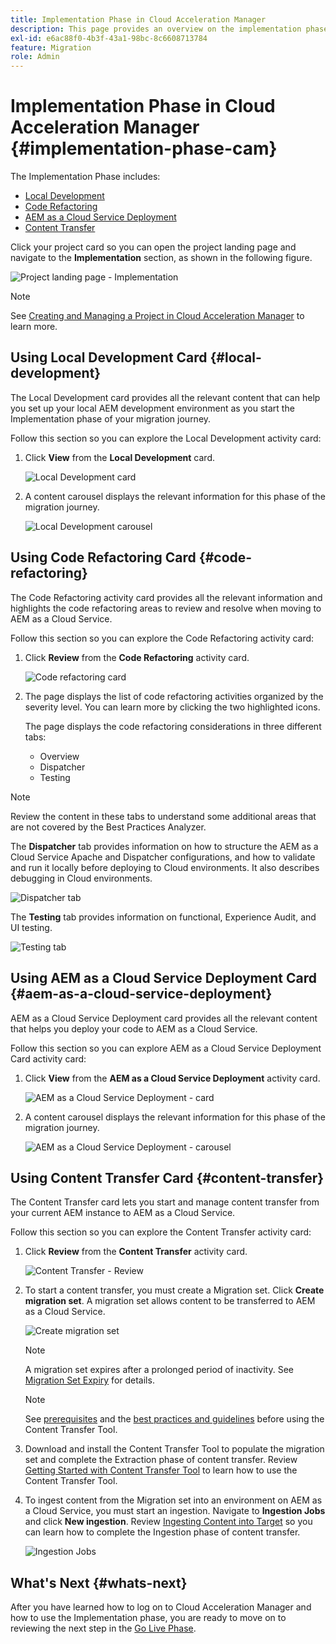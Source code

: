 ```yaml
---
title: Implementation Phase in Cloud Acceleration Manager
description: This page provides an overview on the implementation phase in Cloud Acceleration Manager.
exl-id: e6ac88f0-4b3f-43a1-98bc-8c6608713784
feature: Migration
role: Admin
---
```

# Implementation Phase in Cloud Acceleration Manager {#implementation-phase-cam}

The Implementation Phase includes:

* [Local Development](#local-development)
* [Code Refactoring](#code-refactoring)
* [AEM as a Cloud Service Deployment](#aem-as-a-cloud-service-deployment)
* [Content Transfer](#content-transfer)


Click your project card so you can open the project landing page and navigate to the **Implementation** section, as shown in the following figure.

   ![Project landing page - Implementation](/help/journey-migration/cloud-acceleration-manager/assets/implementation-1.png)

   >[!NOTE]
   >See [Creating and Managing a Project in Cloud Acceleration Manager](getting-started-cam.md#create-project) to learn more.


## Using Local Development Card {#local-development}

The Local Development card provides all the relevant content that can help you set up your local AEM development environment as you start the Implementation phase of your migration journey.

Follow this section so you can explore the Local Development activity card:

1. Click **View** from the **Local Development** card.

   ![Local Development card](/help/journey-migration/cloud-acceleration-manager/assets/implementation-2.png)

1. A content carousel displays the relevant information for this phase of the migration journey.

   ![Local Development carousel](/help/journey-migration/cloud-acceleration-manager/assets/implementation-3.png)


## Using Code Refactoring Card {#code-refactoring}

The Code Refactoring activity card provides all the relevant information and highlights the code refactoring areas to review and resolve when moving to AEM as a Cloud Service.

Follow this section so you can explore the Code Refactoring activity card:

1. Click **Review** from the **Code Refactoring** activity card.

   ![Code refactoring card](/help/journey-migration/cloud-acceleration-manager/assets/implementation-4.png)

1. The page displays the list of code refactoring activities organized by the severity level. You can learn more by clicking the two highlighted icons. 

   The page displays the code refactoring considerations in three different tabs: 

   * Overview
   * Dispatcher
   * Testing

  >[!NOTE]
  >Review the content in these tabs to understand some additional areas that are not covered by the Best Practices Analyzer.
   
   The **Dispatcher** tab provides information on how to structure the AEM as a Cloud Service Apache and Dispatcher configurations, and how to validate and run it locally before deploying to Cloud environments. It also describes debugging in Cloud environments.
   
   ![Dispatcher tab](/help/journey-migration/cloud-acceleration-manager/assets/coderefactoring-2.png)

   The **Testing** tab provides information on functional, Experience Audit, and UI testing.
   
   ![Testing tab](/help/journey-migration/cloud-acceleration-manager/assets/coderefactoring-3.png)

   
## Using AEM as a Cloud Service Deployment Card {#aem-as-a-cloud-service-deployment}

AEM as a Cloud Service Deployment card provides all the relevant content that helps you deploy your code to AEM as a Cloud Service.

Follow this section so you can explore AEM as a Cloud Service Deployment Card activity card:

1. Click **View** from the **AEM as a Cloud Service Deployment** activity card.

   ![AEM as a Cloud Service Deployment - card](/help/journey-migration/cloud-acceleration-manager/assets/implementation-6.png)

1. A content carousel displays the relevant information for this phase of the migration journey.

   ![AEM as a Cloud Service Deployment - carousel](/help/journey-migration/cloud-acceleration-manager/assets/aem-deployment-card.png)


## Using Content Transfer Card {#content-transfer}

The Content Transfer card lets you start and manage content transfer from your current AEM instance to AEM as a Cloud Service. 

Follow this section so you can explore the Content Transfer activity card:

1. Click **Review** from the **Content Transfer** activity card.

   ![Content Transfer - Review](/help/journey-migration/cloud-acceleration-manager/assets/contenttransfer-1.png)

1. To start a content transfer, you must create a Migration set. Click **Create migration set**. A migration set allows content to be transferred to AEM as a Cloud Service. 

   ![Create migration set](/help/journey-migration/cloud-acceleration-manager/assets/contenttransfer-2.png)

   >[!NOTE]
   >A migration set expires after a prolonged period of inactivity. See [Migration Set Expiry](/help/journey-migration/content-transfer-tool/using-content-transfer-tool/overview-content-transfer-tool.md#migration-set-expiry) for details.

   >[!NOTE]
   >See [prerequisites](https://experienceleague.adobe.com/docs/experience-manager-cloud-service/content/migration-journey/cloud-migration/content-transfer-tool/prerequisites-content-transfer-tool.html) and the [best practices and guidelines](https://experienceleague.adobe.com/docs/experience-manager-cloud-service/content/migration-journey/cloud-migration/content-transfer-tool/overview-content-transfer-tool.html) before using the Content Transfer Tool.

1. Download and install the Content Transfer Tool to populate the migration set and complete the Extraction phase of content transfer. Review [Getting Started with Content Transfer Tool](https://experienceleague.adobe.com/docs/experience-manager-cloud-service/content/migration-journey/cloud-migration/content-transfer-tool/getting-started-content-transfer-tool.html) to learn how to use the Content Transfer Tool.

1. To ingest content from the Migration set into an environment on AEM as a Cloud Service, you must start an ingestion. Navigate to **Ingestion Jobs** and click **New ingestion**. Review [Ingesting Content into Target](/help/journey-migration/content-transfer-tool/using-content-transfer-tool/ingesting-content.md) so you can learn how to complete the Ingestion phase of content transfer.

   ![Ingestion Jobs](/help/journey-migration/cloud-acceleration-manager/assets/contenttransfer-3.png)

<!--### Estimating Content Transfer Time {#calculating}

A Content Transfer Tool calculator has been provided to estimate how long it could take to complete the content transfer activity. You can use the content repository size slider to select the size that applies to your project. The transfer times vary for the extraction and ingestion phases. 

   ![Content Transfer Tool calculator](/help/journey-migration/cloud-acceleration-manager/assets/contenttransfer-4.png)

   >[!NOTE]
   >These times are estimates only. Factor such as network speeds and time to scale up instances have not been accounted for in these estimates.

To estimate the size of the AEM Repository, you can run the Disk Usage report under `http://HOST:PORT/etc/reports/diskusage.html`. 

You can also estimate the size of specific repository paths by using the `path` parameter, for example, `http://HOST:PORT/etc/reports/diskusage.html?path=/content/dam`. -->

## What's Next {#whats-next}

After you have learned how to log on to Cloud Acceleration Manager and how to use the Implementation phase, you are ready to move on to reviewing the next step in the [Go Live Phase](https://experienceleague.adobe.com/docs/experience-manager-cloud-service/content/migration-journey/cloud-acceleration-manager/using-cam/cam-golive-phase.html).

